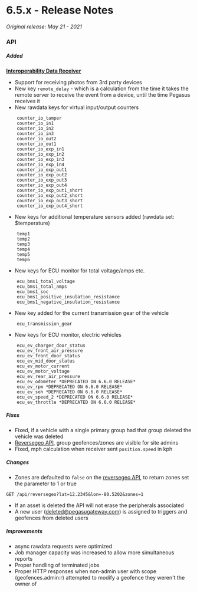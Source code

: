# 6.5.x - Release Notes
*Original release: May 21 - 2021*

### API

##### Added

**[Interoperability Data Receiver](https://support.digitalcomtech.com/pegasus/admin-guide-en/#receiving-data-from-other-platforms)**
- Support for receiving photos from 3rd party devices
- New key `remote_delay` - which is a calculation from the time it takes the remote server to receive the event from a device, until the time Pegasus receives it
- New rawdata keys for virtual input/output counters

```
    counter_io_tamper
    counter_io_in1
    counter_io_in2
    counter_io_in3
    counter_io_out2
    counter_io_out1
    counter_io_exp_in1
    counter_io_exp_in2
    counter_io_exp_in3
    counter_io_exp_in4
    counter_io_exp_out1
    counter_io_exp_out2
    counter_io_exp_out3
    counter_io_exp_out4
    counter_io_exp_out1_short
    counter_io_exp_out2_short
    counter_io_exp_out3_short
    counter_io_exp_out4_short
```

- New keys for additional temperature sensors added (rawdata set: $temperature)

```
    temp1
    temp2
    temp3
    temp4
    temp5
    temp6
```

- New keys for ECU monitor for total voltage/amps etc.

```
    ecu_bms1_total_voltage
    ecu_bms1_total_amps
    ecu_bms1_soc
    ecu_bms1_positive_insulation_resistance
    ecu_bms1_negative_insulation_resistance
```

- New key added for the current transmission gear of the vehicle

```
    ecu_transmission_gear
```

- New keys for ECU monitor, electric vehicles

```
    ecu_ev_charger_door_status
    ecu_ev_front_air_pressure
    ecu_ev_front_door_status
    ecu_ev_mid_door_status
    ecu_ev_motor_current
    ecu_ev_motor_voltage
    ecu_ev_rear_air_pressure
    ecu_ev_odometer *DEPRECATED ON 6.6.0 RELEASE*
    ecu_ev_rpm *DEPRECATED ON 6.6.0 RELEASE*
    ecu_ev_soh *DEPRECATED ON 6.6.0 RELEASE*
    ecu_ev_speed_2 *DEPRECATED ON 6.6.0 RELEASE*
    ecu_ev_throttle *DEPRECATED ON 6.6.0 RELEASE*
```

##### Fixes

- Fixed, if a vehicle with a single primary group had that group deleted the vehicle was deleted
- [Reversegeo API](http://docs.pegasusgateway.com/#reverse-geocoding), group geofences/zones are visible for site admins
- Fixed, mph calculation when receiver sent `position.speed` in kph

##### Changes

- Zones are defaulted to `false` on the [reversegeo API](https://pegasus1.pegasusgateway.com/api-static/docs/#api-ReverseGeo-GetReverseGeo), to return zones set the parameter to 1 or true

```
GET /api/reversegeo?lat=12.2345&lon=-80.5202&zones=1
```

- If an asset is deleted the API will not erase the peripherals associated
- A new user (deleted@pegasugateway.com) is assigned to triggers and geofences from deleted users

##### Improvements

- async rawdata requests were optimized
- Job manager capacity was increased to allow more simultaneous reports
- Proper handling of terminated jobs
- Proper HTTP responses when non-admin user with scope (geofences.admin:r) attempted to modify a geofence they weren't the owner of